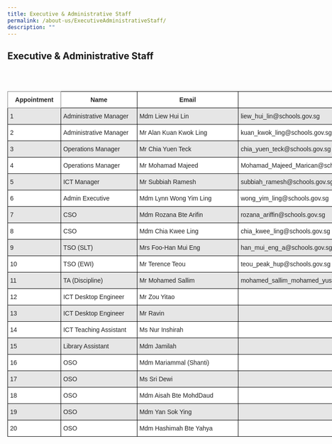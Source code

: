 ```yaml
---
title: Executive & Administrative Staff
permalink: /about-us/ExecutiveAdministrativeStaff/
description: ""
---
```

## Executive & Administrative Staff
<br>
<br>
<style type="text/css">
.tg  {border-collapse:collapse;border-spacing:0;}
.tg td{border-color:black;border-style:solid;border-width:1px;font-family:Arial, sans-serif;font-size:14px;
  overflow:hidden;padding:10px 5px;word-break:normal;}
.tg th{border-color:black;border-style:solid;border-width:1px;font-family:Arial, sans-serif;font-size:14px;
  font-weight:normal;overflow:hidden;padding:10px 5px;word-break:normal;}
.tg .tg-h5mn{background-color:#E6E6E6;color:#222;text-align:left;vertical-align:middle}
.tg .tg-8d3w{background-color:#FFF;border-color:inherit;color:#222;font-weight:bold;text-align:center;vertical-align:top}
.tg .tg-4ufn{background-color:#FFF;color:#222;font-weight:bold;text-align:center;vertical-align:top}
.tg .tg-0lax{text-align:left;vertical-align:top}
.tg .tg-1ppo{background-color:#FFF;color:#222;text-align:left;vertical-align:middle}
</style>
<table class="tg" style="undefined;table-layout: fixed; width: 891px">
<colgroup>
<col style="width: 120px">
<col style="width: 172px">
<col style="width: 229px">
<col style="width: 370px">
</colgroup>
<thead>
  <tr>
    <th class="tg-8d3w"><span style="font-weight:bold">Appointment</span></th>
    <th class="tg-4ufn"><span style="font-weight:bold">Name</span></th>
    <th class="tg-4ufn"><span style="font-weight:bold">Email</span></th>
    <th class="tg-0lax"></th>
  </tr>
</thead>
<tbody>
  <tr>
    <td class="tg-h5mn">1</td>
    <td class="tg-h5mn">Administrative Manager</td>
    <td class="tg-h5mn">Mdm Liew Hui Lin</td>
    <td class="tg-h5mn">liew_hui_lin@schools.gov.sg</td>
  </tr>
  <tr>
    <td class="tg-1ppo">2</td>
    <td class="tg-1ppo">Administrative Manager</td>
    <td class="tg-1ppo">Mr Alan Kuan Kwok Ling</td>
    <td class="tg-1ppo">kuan_kwok_ling@schools.gov.sg</td>
  </tr>
  <tr>
    <td class="tg-h5mn">3</td>
    <td class="tg-h5mn">Operations Manager</td>
    <td class="tg-h5mn">Mr Chia Yuen Teck</td>
    <td class="tg-h5mn">chia_yuen_teck@schools.gov.sg</td>
  </tr>
  <tr>
    <td class="tg-1ppo">4</td>
    <td class="tg-1ppo">Operations Manager</td>
    <td class="tg-1ppo">Mr Mohamad Majeed</td>
    <td class="tg-1ppo">Mohamad_Majeed_Marican@schools.gov.sg</td>
  </tr>
  <tr>
    <td class="tg-h5mn">5</td>
    <td class="tg-h5mn">ICT Manager</td>
    <td class="tg-h5mn">Mr Subbiah Ramesh</td>
    <td class="tg-h5mn">subbiah_ramesh@schools.gov.sg</td>
  </tr>
  <tr>
    <td class="tg-1ppo">6</td>
    <td class="tg-1ppo">Admin Executive</td>
    <td class="tg-1ppo">Mdm Lynn Wong Yim Ling</td>
    <td class="tg-1ppo">wong_yim_ling@schools.gov.sg</td>
  </tr>
  <tr>
    <td class="tg-h5mn">7</td>
    <td class="tg-h5mn">CSO</td>
    <td class="tg-h5mn">Mdm Rozana Bte Arifin</td>
    <td class="tg-h5mn">rozana_ariffin@schools.gov.sg</td>
  </tr>
  <tr>
    <td class="tg-1ppo">8</td>
    <td class="tg-1ppo">CSO</td>
    <td class="tg-1ppo">Mdm Chia Kwee Ling</td>
    <td class="tg-1ppo">chia_kwee_ling@schools.gov.sg</td>
  </tr>
  <tr>
    <td class="tg-h5mn">9</td>
    <td class="tg-h5mn">TSO (SLT)</td>
    <td class="tg-h5mn">Mrs Foo-Han Mui Eng</td>
    <td class="tg-h5mn">han_mui_eng_a@schools.gov.sg</td>
  </tr>
  <tr>
    <td class="tg-1ppo">10</td>
    <td class="tg-1ppo">TSO (EWI)</td>
    <td class="tg-1ppo">Mr Terence Teou</td>
    <td class="tg-1ppo">teou_peak_hup@schools.gov.sg</td>
  </tr>
  <tr>
    <td class="tg-h5mn">11</td>
    <td class="tg-h5mn">TA (Discipline) </td>
    <td class="tg-h5mn">Mr Mohamed Sallim</td>
    <td class="tg-h5mn">mohamed_sallim_mohamed_yus@moe.edu.sg</td>
  </tr>
  <tr>
    <td class="tg-1ppo">12</td>
    <td class="tg-1ppo">ICT Desktop Engineer</td>
    <td class="tg-1ppo">Mr Zou Yitao</td>
    <td class="tg-1ppo"> </td>
  </tr>
  <tr>
    <td class="tg-h5mn">13</td>
    <td class="tg-h5mn">ICT Desktop Engineer</td>
    <td class="tg-h5mn">Mr Ravin</td>
    <td class="tg-h5mn"> </td>
  </tr>
  <tr>
    <td class="tg-1ppo">14</td>
    <td class="tg-1ppo">ICT Teaching Assistant</td>
    <td class="tg-1ppo">Ms Nur Inshirah</td>
    <td class="tg-1ppo"> </td>
  </tr>
  <tr>
    <td class="tg-h5mn">15</td>
    <td class="tg-h5mn">Library Assistant</td>
    <td class="tg-h5mn">Mdm Jamilah</td>
    <td class="tg-h5mn"> </td>
  </tr>
  <tr>
    <td class="tg-1ppo">16</td>
    <td class="tg-1ppo">OSO</td>
    <td class="tg-1ppo">Mdm Mariammal (Shanti)</td>
    <td class="tg-1ppo"> </td>
  </tr>
  <tr>
    <td class="tg-h5mn">17</td>
    <td class="tg-h5mn">OSO</td>
    <td class="tg-h5mn">Ms Sri Dewi</td>
    <td class="tg-h5mn"> </td>
  </tr>
  <tr>
    <td class="tg-1ppo">18</td>
    <td class="tg-1ppo">OSO</td>
    <td class="tg-1ppo">Mdm Aisah Bte MohdDaud</td>
    <td class="tg-1ppo"> </td>
  </tr>
  <tr>
    <td class="tg-h5mn">19</td>
    <td class="tg-h5mn">OSO</td>
    <td class="tg-h5mn">Mdm Yan Sok Ying</td>
    <td class="tg-h5mn"> </td>
  </tr>
  <tr>
    <td class="tg-1ppo">20</td>
    <td class="tg-1ppo">OSO</td>
    <td class="tg-1ppo">Mdm Hashimah Bte Yahya</td>
    <td class="tg-0lax"></td>
  </tr>
</tbody>
</table>